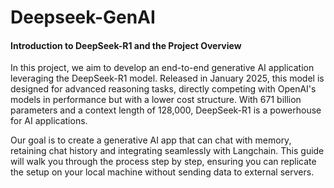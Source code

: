 # Deepseek-GenAI

#### Introduction to DeepSeek-R1 and the Project Overview

In this project, we aim to develop an end-to-end generative AI application leveraging the DeepSeek-R1 model. Released in January 2025, this model is designed for advanced reasoning tasks, directly competing with OpenAI's models in performance but with a lower cost structure. With 671 billion parameters and a context length of 128,000, DeepSeek-R1 is a powerhouse for AI applications.

Our goal is to create a generative AI app that can chat with memory, retaining chat history and integrating seamlessly with Langchain. This guide will walk you through the process step by step, ensuring you can replicate the setup on your local machine without sending data to external servers.